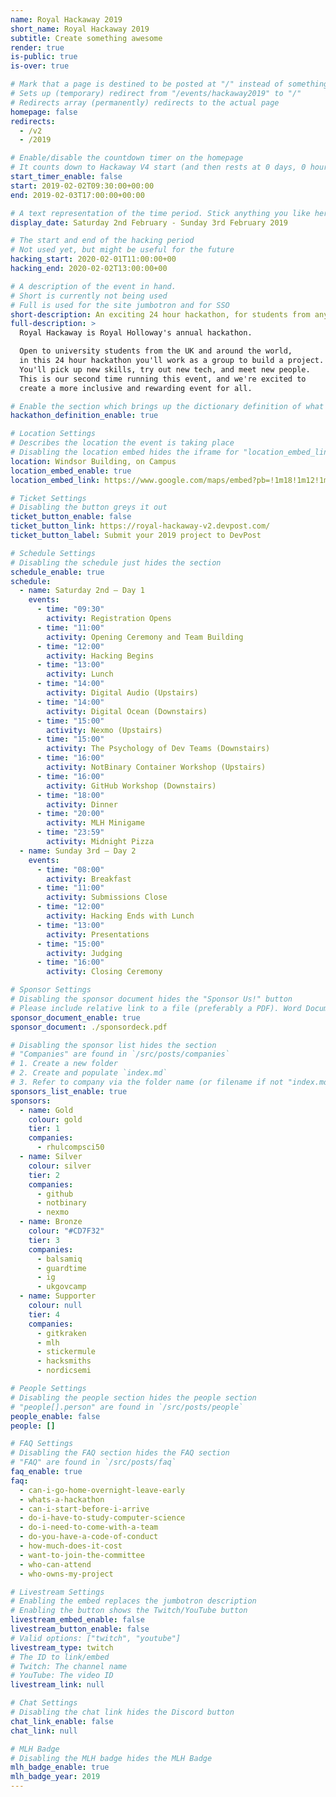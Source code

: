 ```yaml
---
name: Royal Hackaway 2019
short_name: Royal Hackaway 2019
subtitle: Create something awesome
render: true
is-public: true
is-over: true

# Mark that a page is destined to be posted at "/" instead of something like "/events/hackaway2019"
# Sets up (temporary) redirect from "/events/hackaway2019" to "/"
# Redirects array (permanently) redirects to the actual page
homepage: false
redirects:
  - /v2
  - /2019

# Enable/disable the countdown timer on the homepage
# It counts down to Hackaway V4 start (and then rests at 0 days, 0 hours, 0 minutes and 0 seconds)
start_timer_enable: false
start: 2019-02-02T09:30:00+00:00
end: 2019-02-03T17:00:00+00:00

# A text representation of the time period. Stick anything you like here.
display_date: Saturday 2nd February - Sunday 3rd February 2019

# The start and end of the hacking period
# Not used yet, but might be useful for the future
hacking_start: 2020-02-01T11:00:00+00
hacking_end: 2020-02-02T13:00:00+00

# A description of the event in hand.
# Short is currently not being used
# Full is used for the site jumbotron and for SSO
short-description: An exciting 24 hour hackathon, for students from any university.
full-description: >
  Royal Hackaway is Royal Holloway's annual hackathon.

  Open to university students from the UK and around the world,
  in this 24 hour hackathon you'll work as a group to build a project.
  You'll pick up new skills, try out new tech, and meet new people.
  This is our second time running this event, and we're excited to
  create a more inclusive and rewarding event for all.

# Enable the section which brings up the dictionary definition of what a hackathon is
hackathon_definition_enable: true

# Location Settings
# Describes the location the event is taking place
# Disabling the location embed hides the iframe for "location_embed_link"
location: Windsor Building, on Campus
location_embed_enable: true
location_embed_link: https://www.google.com/maps/embed?pb=!1m18!1m12!1m3!1d2487.759701888386!2d-0.5680310838687079!3d51.42584067962183!2m3!1f0!2f0!3f0!3m2!1i1024!2i768!4f13.1!3m3!1m2!1s0x487679fe3dce3113%3A0x47f0f448b19730a3!2sWindsor+Building!5e0!3m2!1sen!2suk!4v1546448505106

# Ticket Settings
# Disabling the button greys it out
ticket_button_enable: false
ticket_button_link: https://royal-hackaway-v2.devpost.com/
ticket_button_label: Submit your 2019 project to DevPost

# Schedule Settings
# Disabling the schedule just hides the section
schedule_enable: true
schedule:
  - name: Saturday 2nd — Day 1
    events:
      - time: "09:30"
        activity: Registration Opens
      - time: "11:00"
        activity: Opening Ceremony and Team Building
      - time: "12:00"
        activity: Hacking Begins
      - time: "13:00"
        activity: Lunch
      - time: "14:00"
        activity: Digital Audio (Upstairs)
      - time: "14:00"
        activity: Digital Ocean (Downstairs)
      - time: "15:00"
        activity: Nexmo (Upstairs)
      - time: "15:00"
        activity: The Psychology of Dev Teams (Downstairs)
      - time: "16:00"
        activity: NotBinary Container Workshop (Upstairs)
      - time: "16:00"
        activity: GitHub Workshop (Downstairs)
      - time: "18:00"
        activity: Dinner
      - time: "20:00"
        activity: MLH Minigame
      - time: "23:59"
        activity: Midnight Pizza
  - name: Sunday 3rd — Day 2
    events:
      - time: "08:00"
        activity: Breakfast
      - time: "11:00"
        activity: Submissions Close
      - time: "12:00"
        activity: Hacking Ends with Lunch
      - time: "13:00"
        activity: Presentations
      - time: "15:00"
        activity: Judging
      - time: "16:00"
        activity: Closing Ceremony

# Sponsor Settings
# Disabling the sponsor document hides the "Sponsor Us!" button
# Please include relative link to a file (preferably a PDF). Word Documents are prohibited
sponsor_document_enable: true
sponsor_document: ./sponsordeck.pdf

# Disabling the sponsor list hides the section
# "Companies" are found in `/src/posts/companies`
# 1. Create a new folder
# 2. Create and populate `index.md`
# 3. Refer to company via the folder name (or filename if not "index.md")
sponsors_list_enable: true
sponsors:
  - name: Gold
    colour: gold
    tier: 1
    companies:
      - rhulcompsci50
  - name: Silver
    colour: silver
    tier: 2
    companies:
      - github
      - notbinary
      - nexmo
  - name: Bronze
    colour: "#CD7F32"
    tier: 3
    companies:
      - balsamiq
      - guardtime
      - ig
      - ukgovcamp
  - name: Supporter
    colour: null
    tier: 4
    companies:
      - gitkraken
      - mlh
      - stickermule
      - hacksmiths
      - nordicsemi

# People Settings
# Disabling the people section hides the people section
# "people[].person" are found in `/src/posts/people`
people_enable: false
people: []

# FAQ Settings
# Disabling the FAQ section hides the FAQ section
# "FAQ" are found in `/src/posts/faq`
faq_enable: true
faq:
  - can-i-go-home-overnight-leave-early
  - whats-a-hackathon
  - can-i-start-before-i-arrive
  - do-i-have-to-study-computer-science
  - do-i-need-to-come-with-a-team
  - do-you-have-a-code-of-conduct
  - how-much-does-it-cost
  - want-to-join-the-committee
  - who-can-attend
  - who-owns-my-project

# Livestream Settings
# Enabling the embed replaces the jumbotron description
# Enabling the button shows the Twitch/YouTube button
livestream_embed_enable: false
livestream_button_enable: false
# Valid options: ["twitch", "youtube"]
livestream_type: twitch
# The ID to link/embed
# Twitch: The channel name
# YouTube: The video ID
livestream_link: null

# Chat Settings
# Disabling the chat link hides the Discord button
chat_link_enable: false
chat_link: null

# MLH Badge
# Disabling the MLH badge hides the MLH Badge
mlh_badge_enable: true
mlh_badge_year: 2019
---
```


<!--
  The HTML content is not used as of yet.
  Use it in the future in case you need custom markup somewhere
-->
